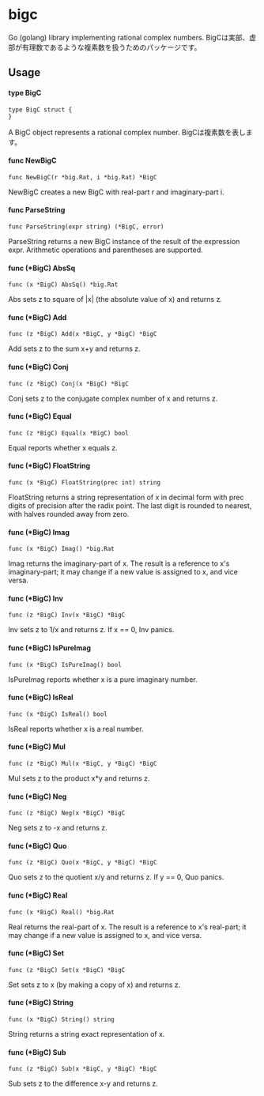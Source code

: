 # bigc

Go (golang) library implementing rational complex numbers.
BigCは実部、虚部が有理数であるような複素数を扱うためのパッケージです。

## Usage

#### type BigC

    type BigC struct {
    }

A BigC object represents a rational complex number.
BigCは複素数を表します。

#### func  NewBigC

    func NewBigC(r *big.Rat, i *big.Rat) *BigC

NewBigC creates a new BigC with real-part r and imaginary-part i.

#### func  ParseString

    func ParseString(expr string) (*BigC, error)

ParseString returns a new BigC instance of the result of the expression expr.
Arithmetic operations and parentheses are supported.

#### func (*BigC) AbsSq

    func (x *BigC) AbsSq() *big.Rat

Abs sets z to square of |x| (the absolute value of x) and returns z.

#### func (*BigC) Add

    func (z *BigC) Add(x *BigC, y *BigC) *BigC

Add sets z to the sum x+y and returns z.

#### func (*BigC) Conj

    func (z *BigC) Conj(x *BigC) *BigC

Conj sets z to the conjugate complex number of x and returns z.

#### func (*BigC) Equal

    func (z *BigC) Equal(x *BigC) bool

Equal reports whether x equals z.

#### func (*BigC) FloatString

    func (x *BigC) FloatString(prec int) string

FloatString returns a string representation of x in decimal form with prec
digits of precision after the radix point. The last digit is rounded to nearest,
with halves rounded away from zero.

#### func (*BigC) Imag

    func (x *BigC) Imag() *big.Rat

Imag returns the imaginary-part of x. The result is a reference to x's
imaginary-part; it may change if a new value is assigned to x, and vice versa.

#### func (*BigC) Inv

    func (z *BigC) Inv(x *BigC) *BigC

Inv sets z to 1/x and returns z. If x == 0, Inv panics.

#### func (*BigC) IsPureImag

    func (x *BigC) IsPureImag() bool

IsPureImag reports whether x is a pure imaginary number.

#### func (*BigC) IsReal

    func (x *BigC) IsReal() bool

IsReal reports whether x is a real number.

#### func (*BigC) Mul

    func (z *BigC) Mul(x *BigC, y *BigC) *BigC

Mul sets z to the product x*y and returns z.

#### func (*BigC) Neg

    func (z *BigC) Neg(x *BigC) *BigC

Neg sets z to -x and returns z.

#### func (*BigC) Quo

    func (z *BigC) Quo(x *BigC, y *BigC) *BigC

Quo sets z to the quotient x/y and returns z. If y == 0, Quo panics.

#### func (*BigC) Real

    func (x *BigC) Real() *big.Rat

Real returns the real-part of x. The result is a reference to x's real-part; it
may change if a new value is assigned to x, and vice versa.

#### func (*BigC) Set

    func (z *BigC) Set(x *BigC) *BigC

Set sets z to x (by making a copy of x) and returns z.

#### func (*BigC) String

    func (x *BigC) String() string

String returns a string exact representation of x.

#### func (*BigC) Sub

    func (z *BigC) Sub(x *BigC, y *BigC) *BigC

Sub sets z to the difference x-y and returns z.
